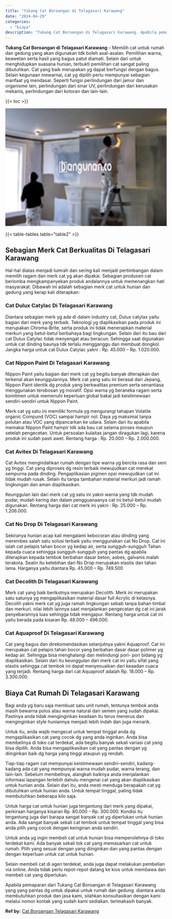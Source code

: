```yaml
---
title: "Tukang Cat Boroangan di Telagasari Karawang"
date: "2024-04-29"
categories: 
  - "biaya"
description: "Tukang Cat Boroangan di Telagasari Karawang. Apabila pemaparan dari Tukang Cat Boroangan di Telagasari Karawang yang yang pantas dg untuk dipakai untuk rumah..."
---
```


**Tukang Cat Boroangan di Telagasari Karawang** – Memilih cat untuk rumah dan gedung yang akan digunakan tdk boleh asal-asalan. Pemilihan warna, keawetan serta hasil yang bagus patut diamati. Selain dari untuk menghidupkan suasana hunian, terbukti pemilihan cat sangat paling dibutuhkan. Cat yang baik merupakan yg dapat berfungsi dengan bagus. Selain kegunaan mewarnai, cat yg dipilih perlu mempunyai sebagian manfaat yg mendasar. Seperti fungsi perlindungan dari jamur dan organisme lain, perlindungan dari sinar UV, perlindungan dari kerusakan mekanis, perlindungan dari kotoran dan lain-lain.

{{< toc >}}

![Tukang Cat Boroangan di Telagasari Karawang](/images/jasa-cat-murah31.png)

{{< table-tables table="table2" >}}

## Sebagian Merk Cat Berkualitas Di Telagasari Karawang

Hal-hal diatas menjadi lumrah dan sering kali menjadi pertimbangan dalam memilih ragam dan merk cat yg akan dipakai. Sebagian produsen cat berlomba mengkampanyekan produk andalannya untuk memenangkan hati masyarakat. Dibawah ini adalah sebagian merk cat untuk hunian dan gedung yang kerap kali diterapkan:

### Cat Dulux Catylac Di Telagasari Karawang

Diantara sebagian merk yg ada di dalam industry cat, Dulux catylax yaitu bagian dari merk yang terbaik. Teknologi yg diaplikasikan pada produk ini merupakan Chroma-Brite, serta produk ini tidak menerapkan material merkuri yang betul-betul berbahaya bagi lingkungan. Selain dari itu bau dari cat Dulux Catylac tidak menyengat atau beracun. Sehingga saat digunakan untuk cat dinding baunya tdk terlalu mengganggu dan membuat dongkol. Jangka harga untuk cat Dulux Catylac yakni : Rp. 45.000 – Rp. 1.020.000.

### Cat Nippon Paint Di Telagasari Karawang

Nippon Paint yaitu bagian dari merk cat yg begitu banyak diterapkan dan terkenal akan keunggulannya. Merk cat yang satu ini berasal dari Jepang, Nippon Paint identik dg produk yang berkwalitas premium serta senantiasa menggunakan terobosan yg inovatif. Opsi warna yg beraneka ragam serta komitmen untuk memenuhi keperluan global bakal jadi keistimewaan sendiri-sendiri untuk Nippon Paint.

Merk cat yg satu ini memiliki formula yg mengurangi tahapan Volatile organic Compund (VOC) sampai hampir nol. Daya yg maksimal tanpa polutan atau VOC yang dipancarkan ke udara. Selain dari itu apabila memakai Nippon Paint hampir tdk ada bau cat selama proses maupun setelah pengecetan. Untuk persoalan kulaitas jangan diragukan lagi, karena produk ini sudah pasti awet. Rentang harga : Rp. 20.000 – Rp. 2.000.000.

### Cat Avitex Di Telagasari Karawang

Cat Avitex mengindahkan rumah dengan tipe warna yg bercita rasa dan seni yg tinggi. Cat yang diproses dg resin terbaik mewujudkan cat merekat sempurna pada dinding. Pengaplikasian pigmen opsi mewujudkan cat ini tidak mudah rusak. Selain itu tanpa tambahan material merkuri jadi ramah lingkungan dan aman diaplikasikan.

Keunggulan lain dari merk cat yg satu ini yakni warna yang tdk mudah pudar, mudah kering dan dalam pengguanaanya cat ini betul-betul mudah digunakan. Rentang harga dari cat merk ini yakni : Rp. 25.000 – Rp. 1.206.000.

### Cat No Drop Di Telagasari Karawang

Sekiranya hunian acap kali mengalami kebocoran atau dinding yang merembes salah satu solusi terbaik yaitu menggunakan cat No Drop. Cat ini ialah cat pelapis tahan bocor yg kedap air, serta sungguh-sungguh Tahan kepada cuaca sehingga sungguh-sungguh yang pantas dg apabila diterapkan kepada tembok berbahan dasar beton, asbes, galvanis malah terakota. Sealin itu kelebihan dari No Drop merupakan elastis dan tahan lama. Harganya yaitu diantara Rp. 45.000 – Rp. 749.500

### Cat Decolith Di Telagasari Karawang

Merk cat yang baik berikutnya merupakan Decolith. Merk ini merupakan satu satunya yg mengaplikasikan material dasar full Acrylic di kelasnya. Decolih yakni merk cat yg juga ramah lingkungan sebab tanpa bahan timbal dan merkuri. nilai lebih lainnya saat menjalankan pengecatan dg cat ini jarak penyebarannya luas sehingga tidak mengapur. Rentang harga untuk cat ini yaitu berada pada kisaran Rp. 48.000 – 496.000.

### Cat Aquaproof Di Telagasari Karawang

Cat yang bagus dan direkomendasikan selanjutnya yakni Aquaproof. Cat ini merupakan cat pelapis tahan bocor yang berbahan dasar dasar polimer yg kedap air. Sehingga bisa menghalangi dan melindungi pori- pori bidang yg diaplikasikan. Selain dari itu keunggulan dari merk cat ini yaitu sifat yang elastis sehingga cat tembok ini dapat menyesuaikan dari keaadan cuaca yang terjadi. Rentang harga dari cat Aquaproof adalah Rp. 18.000 – Rp. 3.300.000.

## Biaya Cat Rumah Di Telagasari Karawang

Bagi anda yg baru saja membuat satu unit rumah, tentunya tembok anda masih bewarna polos atau warna natural dari semen yang sudah dipakai. Pastinya anda tidak menginginkan keadaan itu terus menerus dan menginginkan style huniannya menjadi lebih indah dan juga menarik.

Untuk itu, anda wajib mengecat untuk tempat tinggal anda dg mengaplikasikan cat yang cocok dg yang anda inginkan. Anda bisa membelinya di toko cat terdekat, ada begitu banyak sekali variasi cat yang bisa dipilih. Anda bisa mengaplikasikan cat yang pantas dengan yg diinginkan baik dg harga yang tinggi ataupun yg rendah.

Tiap-tiap ragam cat mempunyai keistimewaan sendiri-sendiri, kadang-kadang ada cat yang mempunyai warna mudah pudar, warna terang, dan lain-lain. Sebelum membelinya, alangkah baiknya anda menjalankan informasi lapangan terlebih dahulu mengenai cat yang akan diaplikasikan untuk hunian anda. Selain dari itu, anda mesti menduga berapakah cat yg dibutuhkan untuk hunian anda. Untuk tempat tinggal, paling tidak membutuhkan beberapa kilo saja.

Untuk harga cat untuk hunian juga tergantung dari merk yang dipakai, perkiraan harganya kisaran Rp. 80.000 – Rp. 300.000. Kondisi itu tergantung juga dari barapa sangat banyak cat yg diperlukan untuk hunian anda. Ada sangat banyak sekali cat tembok untuk tempat tinggal yang bisa anda pilih yang cocok dengan keinginan anda sendiri.

Untuk anda yg ingin membeli cat untuk hunian bisa memperolehnya di toko terdekat kami. Ada banyak sekali tok cat yang memasarkan cat untuk rumah. Pilih yang sesuai dengan yang diinginkan dan yang pantas dengan dengan keperluan untuk cat untuk hunian.

Selain membeli cat di agen terdekat, anda juga dapat melakukan pembelian via online. Anda tidak perlu repot-repot datang ke kios untuk membawa dan membeli cat yang diperlukan.

Apabila pemaparan dari Tukang Cat Boroangan di Telagasari Karawang yang yang pantas dg untuk dipakai untuk rumah dan gedung. diantara anda membutuhkan produk dan jasa kami, silahkan konsultasikan dengan kami melalui nomor kontak yang sudah kami sediakan. terimakasih banyak.

**Ref by:** [Cat Boroangan Telagasari Karawang](https://id.wikipedia.org/wiki/Cat)
